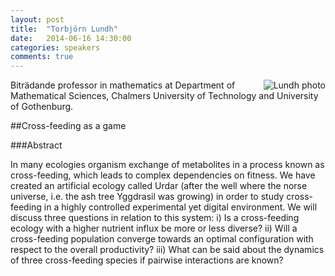 ```yaml
---
layout: post
title:  "Torbjörn Lundh"
date:   2014-06-16 14:30:00
categories: speakers
comments: true
---
```


<footer class="entry-meta">
<img src="{{ site.url }}/images/lundh.jpg" alt="Lundh photo" align="right">
<span class="author vcard" itemprop="author" itemscope itemtype="http://schema.org/Person"></a></span></span>
</footer>


Biträdande professor in mathematics at Department of Mathematical Sciences, Chalmers University of Technology and University of Gothenburg.

##Cross-feeding as a game

###Abstract

In many ecologies organism exchange of metabolites in a process known as cross-feeding, which leads to complex dependencies on fitness. We have created an artificial ecology called Urdar (after the well where the norse universe, i.e. the ash tree Yggdrasil was growing) in order to study cross-feeding in a highly controlled experimental yet digital environment. We will discuss three questions in relation to this system: i) Is a cross-feeding ecology with a higher nutrient influx be more or less diverse? ii) Will a cross-feeding population converge towards an optimal configuration with respect to the overall productivity? iii) What can be said about the dynamics of three cross-feeding species if pairwise interactions are known?